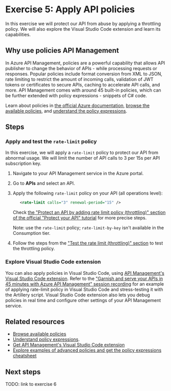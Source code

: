 # Exercise 5: Apply API policies

In this exercise we will protect our API from abuse by applying a throttling policy. We will also explore the Visual Studio Code extension and learn its capabilities.

## Why use policies API Management

In Azure API Management, policies are a powerful capability that allows API publisher to change the behavior of APIs - while processing requests or responses. Popular policies include format conversion from XML to JSON, rate limiting to restrict the amount of incoming calls, validation of JWT tokens or certificates to secure APIs, caching to accelerate API calls, and more. API Management comes with around 45 built-in policies, which can be further extended with policy expressions - snippets of C# code.

Learn about policies in [the official Azure documentation](https://docs.microsoft.com/azure/api-management/api-management-howto-policies), [browse the available policies](https://docs.microsoft.com/azure/api-management/api-management-policies), and [understand the policy expressions](https://docs.microsoft.com/azure/api-management/api-management-policy-expressions).

## Steps

### Apply and test the `rate-limit` policy

In this exercise, we will apply a `rate-limit` policy to protect our API from abnormal usage. We will limit the number of API calls to 3 per 15s per API subscription key.

1. Navigate to your API Management service in the Azure portal.
1. Go to **APIs** and select an API.
1. Apply the following `rate-limit` policy on your API (all operations level):
    
    ```XML
       <rate-limit calls="3" renewal-period="15" />
    ```

    Check [the "Protect an API by adding rate limit policy (throttling)" section of the official "Protect your API" tutorial](https://docs.microsoft.com/azure/api-management/transform-api#protect-an-api-by-adding-rate-limit-policy-throttling) for more precise steps.

    Note: use the `rate-limit` policy; `rate-limit-by-key` isn't available in the Consumption tier.

1. Follow the steps from the ["Test the rate limit (throttling)" section](https://docs.microsoft.com/azure/api-management/transform-api#test-the-rate-limit-throttling) to test the throttling policy.

### Explore Visual Studio Code extension

You can also apply policies in Visual Studio Code, using [API Management's Visual Studio Code extension](https://aka.ms/apim/vscext). Refer to the ["Garnish and serve your APIs in 45 minutes with Azure API Management" session recording](https://youtu.be/bik8JJVNNmk?t=264) for an example of applying rate-limit policy in Visual Studio Code and stress-testing it with the Artillery script. Visual Studio Code extension also lets you debug policies in real time and configure other settings of your API Management service.

## Related resources

- [Browse available policies](https://docs.microsoft.com/azure/api-management/api-management-policies)
- [Understand policy expressions](https://docs.microsoft.com/azure/api-management/api-management-policy-expressions).
- [Get API Management's Visual Studio Code extension](https://aka.ms/apim/vscext)
- [Explore examples of advanced policies and get the policy expressions cheatsheet](https://aka.ms/apimpolicyexamples)

## Next steps

TODO: link to exercise 6